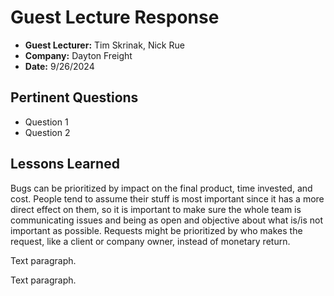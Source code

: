 # Guest Lecture Response
* **Guest Lecturer:** Tim Skrinak, Nick Rue
* **Company:** Dayton Freight
* **Date:** 9/26/2024

## Pertinent Questions
* Question 1
* Question 2

## Lessons Learned
Bugs can be prioritized by impact on the final product, time invested, and cost. People tend to assume their stuff is most important since it has a more direct effect on them, so it is important to make sure the whole team is communicating issues and being as open and objective about what is/is not important as possible. Requests might be prioritized by who makes the request, like a client or company owner, instead of monetary return. 

Text paragraph.

Text paragraph.
